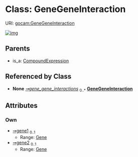 
# Class: GeneGeneInteraction




URI: [gocam:GeneGeneInteraction](http://w3id.org/ontogpt/gocam/GeneGeneInteraction)


[![img](https://yuml.me/diagram/nofunky;dir:TB/class/[Gene]<gene2%200..1-%20[GeneGeneInteraction],[Gene]<gene1%200..1-%20[GeneGeneInteraction],[IBDAnnotations]++-%20gene_gene_interactions%200..*>[GeneGeneInteraction],[CompoundExpression]^-[GeneGeneInteraction],[IBDAnnotations],[Gene],[CompoundExpression])](https://yuml.me/diagram/nofunky;dir:TB/class/[Gene]<gene2%200..1-%20[GeneGeneInteraction],[Gene]<gene1%200..1-%20[GeneGeneInteraction],[IBDAnnotations]++-%20gene_gene_interactions%200..*>[GeneGeneInteraction],[CompoundExpression]^-[GeneGeneInteraction],[IBDAnnotations],[Gene],[CompoundExpression])

## Parents

 *  is_a: [CompoundExpression](CompoundExpression.md)

## Referenced by Class

 *  **None** *[➞gene_gene_interactions](iBDAnnotations__gene_gene_interactions.md)*  <sub>0..\*</sub>  **[GeneGeneInteraction](GeneGeneInteraction.md)**

## Attributes


### Own

 * [➞gene1](geneGeneInteraction__gene1.md)  <sub>0..1</sub>
     * Range: [Gene](Gene.md)
 * [➞gene2](geneGeneInteraction__gene2.md)  <sub>0..1</sub>
     * Range: [Gene](Gene.md)
